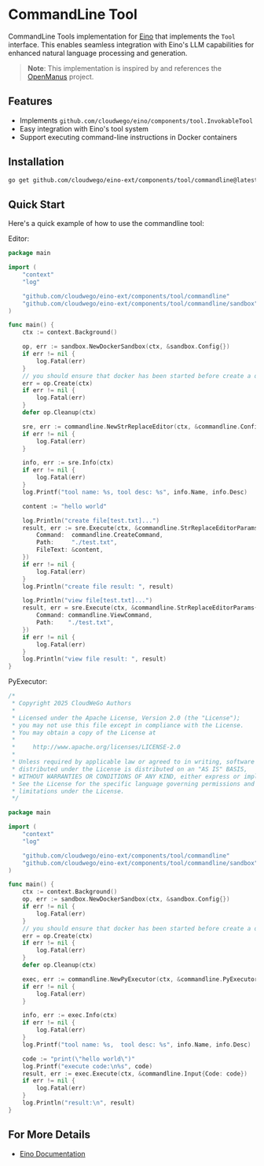# CommandLine Tool

CommandLine Tools implementation for [Eino](https://github.com/cloudwego/eino) that implements the `Tool` interface. This enables seamless integration with Eino's LLM capabilities for enhanced natural language processing and generation.
> **Note**: This implementation is inspired by and references the [OpenManus](https://github.com/mannaandpoem/OpenManus) project.

## Features

- Implements `github.com/cloudwego/eino/components/tool.InvokableTool`
- Easy integration with Eino's tool system
- Support executing command-line instructions in Docker containers

## Installation

```bash
go get github.com/cloudwego/eino-ext/components/tool/commandline@latest
```

## Quick Start

Here's a quick example of how to use the commandline tool:

Editor:
```go
package main

import (
	"context"
	"log"

	"github.com/cloudwego/eino-ext/components/tool/commandline"
	"github.com/cloudwego/eino-ext/components/tool/commandline/sandbox"
)

func main() {
	ctx := context.Background()

	op, err := sandbox.NewDockerSandbox(ctx, &sandbox.Config{})
	if err != nil {
		log.Fatal(err)
	}
	// you should ensure that docker has been started before create a docker container
	err = op.Create(ctx)
	if err != nil {
		log.Fatal(err)
	}
	defer op.Cleanup(ctx)

	sre, err := commandline.NewStrReplaceEditor(ctx, &commandline.Config{Operator: op})
	if err != nil {
		log.Fatal(err)
	}

	info, err := sre.Info(ctx)
	if err != nil {
		log.Fatal(err)
	}
	log.Printf("tool name: %s, tool desc: %s", info.Name, info.Desc)

	content := "hello world"

	log.Println("create file[test.txt]...")
	result, err := sre.Execute(ctx, &commandline.StrReplaceEditorParams{
		Command:  commandline.CreateCommand,
		Path:     "./test.txt",
		FileText: &content,
	})
	if err != nil {
		log.Fatal(err)
	}
	log.Println("create file result: ", result)

	log.Println("view file[test.txt]...")
	result, err = sre.Execute(ctx, &commandline.StrReplaceEditorParams{
		Command: commandline.ViewCommand,
		Path:    "./test.txt",
	})
	if err != nil {
		log.Fatal(err)
	}
	log.Println("view file result: ", result)
}
```
PyExecutor:
```go
/*
 * Copyright 2025 CloudWeGo Authors
 *
 * Licensed under the Apache License, Version 2.0 (the "License");
 * you may not use this file except in compliance with the License.
 * You may obtain a copy of the License at
 *
 *     http://www.apache.org/licenses/LICENSE-2.0
 *
 * Unless required by applicable law or agreed to in writing, software
 * distributed under the License is distributed on an "AS IS" BASIS,
 * WITHOUT WARRANTIES OR CONDITIONS OF ANY KIND, either express or implied.
 * See the License for the specific language governing permissions and
 * limitations under the License.
 */

package main

import (
	"context"
	"log"

	"github.com/cloudwego/eino-ext/components/tool/commandline"
	"github.com/cloudwego/eino-ext/components/tool/commandline/sandbox"
)

func main() {
	ctx := context.Background()
	op, err := sandbox.NewDockerSandbox(ctx, &sandbox.Config{})
	if err != nil {
		log.Fatal(err)
	}
	// you should ensure that docker has been started before create a docker container
	err = op.Create(ctx)
	if err != nil {
		log.Fatal(err)
	}
	defer op.Cleanup(ctx)

	exec, err := commandline.NewPyExecutor(ctx, &commandline.PyExecutorConfig{Operator: op}) // use python3 by default
	if err != nil {
		log.Fatal(err)
	}

	info, err := exec.Info(ctx)
	if err != nil {
		log.Fatal(err)
	}
	log.Printf("tool name: %s,  tool desc: %s", info.Name, info.Desc)

	code := "print(\"hello world\")"
	log.Printf("execute code:\n%s", code)
	result, err := exec.Execute(ctx, &commandline.Input{Code: code})
	if err != nil {
		log.Fatal(err)
	}
	log.Println("result:\n", result)
}
```


## For More Details

- [Eino Documentation](https://www.cloudwego.io/zh/docs/eino/)
